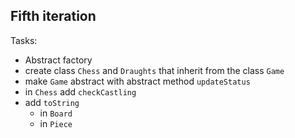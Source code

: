 ## Fifth iteration

Tasks:
- Abstract factory
- create class `Chess` and `Draughts` that inherit from the class `Game`
- make `Game` abstract with abstract method `updateStatus`
- in `Chess` add `checkCastling`
- add `toString`
  - in `Board` 
  - in `Piece`
